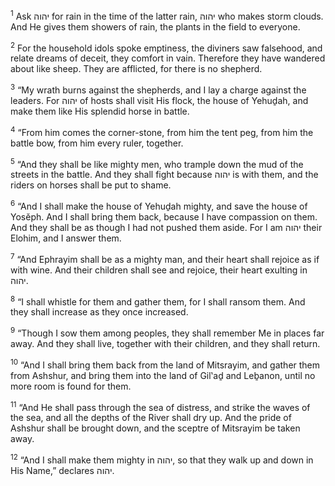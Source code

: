 <sup>1</sup> Ask יהוה for rain in the time of the latter rain, יהוה who makes storm clouds. And He gives them showers of rain, the plants in the field to everyone.

<sup>2</sup> For the household idols spoke emptiness, the diviners saw falsehood, and relate dreams of deceit, they comfort in vain. Therefore they have wandered about like sheep. They are afflicted, for there is no shepherd.

<sup>3</sup> “My wrath burns against the shepherds, and I lay a charge against the leaders. For יהוה of hosts shall visit His flock, the house of Yehuḏah, and make them like His splendid horse in battle.

<sup>4</sup> “From him comes the corner-stone, from him the tent peg, from him the battle bow, from him every ruler, together.

<sup>5</sup> “And they shall be like mighty men, who trample down the mud of the streets in the battle. And they shall fight because יהוה is with them, and the riders on horses shall be put to shame.

<sup>6</sup> “And I shall make the house of Yehuḏah mighty, and save the house of Yosĕph. And I shall bring them back, because I have compassion on them. And they shall be as though I had not pushed them aside. For I am יהוה their Elohim, and I answer them.

<sup>7</sup> “And Ephrayim shall be as a mighty man, and their heart shall rejoice as if with wine. And their children shall see and rejoice, their heart exulting in יהוה.

<sup>8</sup> “I shall whistle for them and gather them, for I shall ransom them. And they shall increase as they once increased.

<sup>9</sup> “Though I sow them among peoples, they shall remember Me in places far away. And they shall live, together with their children, and they shall return.

<sup>10</sup> “And I shall bring them back from the land of Mitsrayim, and gather them from Ashshur, and bring them into the land of Gil‛aḏ and Leḇanon, until no more room is found for them.

<sup>11</sup> “And He shall pass through the sea of distress, and strike the waves of the sea, and all the depths of the River shall dry up. And the pride of Ashshur shall be brought down, and the sceptre of Mitsrayim be taken away.

<sup>12</sup> “And I shall make them mighty in יהוה, so that they walk up and down in His Name,” declares יהוה.

